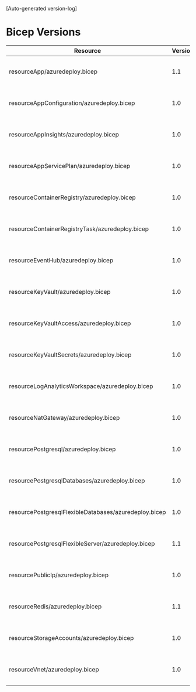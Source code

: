 [Auto-generated version-log]

# Bicep Versions
| Resource | Version | Changed | Commit |
|----------|----------|----------|----------|
| resourceApp/azuredeploy.bicep                                          |  1.1 | 2024-11-27 10:22:12 +0100 | 1e52026 |
| resourceAppConfiguration/azuredeploy.bicep                             |  1.0 | 2024-11-27 10:22:12 +0100 | 1e52026 |
| resourceAppInsights/azuredeploy.bicep                                  |  1.0 | 2024-11-27 10:22:12 +0100 | 1e52026 |
| resourceAppServicePlan/azuredeploy.bicep                               |  1.0 | 2024-11-27 10:22:12 +0100 | 1e52026 |
| resourceContainerRegistry/azuredeploy.bicep                            |  1.0 | 2024-11-27 10:22:12 +0100 | 1e52026 |
| resourceContainerRegistryTask/azuredeploy.bicep                        |  1.0 | 2024-11-27 10:22:12 +0100 | 1e52026 |
| resourceEventHub/azuredeploy.bicep                                     |  1.0 | 2024-11-27 10:22:12 +0100 | 1e52026 |
| resourceKeyVault/azuredeploy.bicep                                     |  1.0 | 2024-11-27 10:22:12 +0100 | 1e52026 |
| resourceKeyVaultAccess/azuredeploy.bicep                               |  1.0 | 2024-11-27 10:22:12 +0100 | 1e52026 |
| resourceKeyVaultSecrets/azuredeploy.bicep                              |  1.0 | 2024-11-27 10:22:12 +0100 | 1e52026 |
| resourceLogAnalyticsWorkspace/azuredeploy.bicep                        |  1.0 | 2024-11-27 10:22:12 +0100 | 1e52026 |
| resourceNatGateway/azuredeploy.bicep                                   |  1.0 | 2024-11-27 10:22:12 +0100 | 1e52026 |
| resourcePostgresql/azuredeploy.bicep                                   |  1.0 | 2024-11-27 10:22:12 +0100 | 1e52026 |
| resourcePostgresqlDatabases/azuredeploy.bicep                          |  1.0 | 2024-11-27 10:22:12 +0100 | 1e52026 |
| resourcePostgresqlFlexibleDatabases/azuredeploy.bicep                  |  1.0 | 2024-11-27 10:22:12 +0100 | 1e52026 |
| resourcePostgresqlFlexibleServer/azuredeploy.bicep                     |  1.1 | 2024-11-27 10:22:12 +0100 | 1e52026 |
| resourcePublicIp/azuredeploy.bicep                                     |  1.0 | 2024-11-27 10:22:12 +0100 | 1e52026 |
| resourceRedis/azuredeploy.bicep                                        |  1.1 | 2024-11-27 10:22:12 +0100 | 1e52026 |
| resourceStorageAccounts/azuredeploy.bicep                              |  1.0 | 2024-11-27 10:22:12 +0100 | 1e52026 |
| resourceVnet/azuredeploy.bicep                                         |  1.0 | 2024-11-27 10:22:12 +0100 | 1e52026 |
